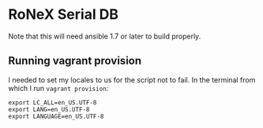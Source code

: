 # RoNeX Serial DB

Note that this will need ansible 1.7 or later to build properly.

## Running vagrant provision

I needed to set my locales to us for the script not to fail. In the terminal from which I run `vagrant provision`:

```
export LC_ALL=en_US.UTF-8
export LANG=en_US.UTF-8
export LANGUAGE=en_US.UTF-8
```

